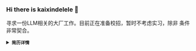 ### Hi there is kaixindelele 👋

寻求一份LLM相关的大厂工作。目前正在准备校招，暂时不考虑实习，除非 条件非常契合。

<details><summary><code><b>简历详情</b></code></summary>
  
<!--
**kaixindelele/kaixindelele** is a ✨ _special_ ✨ repository because its `README.md` (this file) appears on your GitHub profile.

Here are some ideas to get you started:

- 🔭 I’m currently working on ...
- 🌱 I’m currently learning ...
- 👯 I’m looking to collaborate on ...
- 🤔 I’m looking for help with ...
- 💬 Ask me about ...
- 📫 How to reach me: ...
- 😄 Pronouns: ...
- ⚡ Fun fact: ...
-->





# Yongle Luo
电子邮箱：lyl1994@mail.ustc.edu.cn  
作品链接：[Github](https://github.com/DRLib) (14300+ stars)  
博客链接：[知乎：强化学徒](https://www.zhihu.com/people/heda-he-28) (12K 关注)  

## 求职意向

RLHF，or 基于LLM的具身智能, or LLM+长文本总结和对话等落地应用，or LLM+Robot or Auto+

期望能有机会进入大厂的核心团队，或者中厂的有钱团队。

## 教育经历

**郑州大学** | 自动化 | 本科 | 2013-2017  

**中国科学技术大学** | 模式识别与智能系统 | 研二转博；博士四年级在读 | 2017-至今  

## 研究经历

### 深度强化学习代码库DRLib
- 基于Spinning UP封装的深度强化学习算法：DQN、DDPG、TD3、SAC、PPO、PER、HER等。
- 深度强化学习算法链接：[DRLib](https://github.com/DRLib) (402 stars)

### 稀疏奖励矫正密集奖励的强化学习
- 论文综合稀疏奖励全局收敛但效率低下以及密集奖励收敛快但容易局部最优的特点，提出dense2sparse解决方案，兼顾二者的优势，同时提高探索效率和最终性能。
- 《Balance Between Efficient and Effective Learning: Dense2Sparse Reward Shaping for Robot Manipulation with Environment Uncertainty 》（共一，机器人会议 2022 AIM，Oral Presentation）
- 23年改进版《D2SR: Transferring Dense Reward Function to Sparse by Network Resetting》，有效解决多奖励函数切换的稳定性问题，性能大幅提升，大幅降低奖励函数设计要求（一作，机器人EI会议RCAR, Oral，非常有意思的工作）


### 乒乓球仿真搭建和真机验证—深度强化学习的单步决策高效学习
- 基于Mujoco物理引擎的乒乓球击球平台，实现与真机类似的击球效果。将击球任务建模成单步强化，利用HER的重标记获得完美样本，用于自我引导探索，实现对数据的高效利用。真机验证结果显示200个回合可以实现92%的落点成功率。
- 《SIRL: Self-Imitation Reinforcement Learning for Single-step Hitting Tasks》（一作，CAA，A类会议，ARM）

### 自我引导持续强化学习—彻底解决深度强化学习，在稀疏奖励下复杂序列任务中效率低下的问题
- 首次提出自我引导探索的强化学习框架。面对奖励反馈稀疏的复杂任务，该算法可以让智能体从失败中提取有效信息，积极探索，不断积累优势，最终实现高效学习。在一到三物体的各类操作任务中都取得极高探索效率，真机实验从零开始训练仅需250回合即可达100%成功率，是本人博士期间最有学术价值的工作。
- 在此基础上的另外一个侧重于策略优化的工作正在撰写，可以使得样本效率再次提高60%以上。
- 代码已开源：[RHER](https://github.com/RHER); 论文已在ArXiv公布：[Relay Hindsight Experience Replay](https://arxiv.org/abs/xxxx.xxxx)（一作，NeuroComputing, 二区Top，已接收）

## 证书及项目经历
- 证书：英语四六级、心理咨询师三级
- 项目经历：
  - 开源ChatPaper，获得13.9K star，GitHub连续三天热榜第五，月活60W，注册用户5W。
  - 开源ChatOpenReview项目：1. 利用langchain实现基于数据库的审稿回复辅助；2. 基于deepspeed做模型SFT；3. 借助搜索引擎，实现全局文献库的审稿。
  - 基于Spinning UP封装的深度强化学习算法：DQN、DDPG、TD3、SAC、PPO、PER、HER等(DRLib 402 star）。
  - 基于强化学习的竞技型乒乓球机器人运动控制系统研发（横向，148w，本人负责 仿真系统搭建和强化算法）
  - LLM+Robot技能库的研发ing，已实现技能库的开发和初步验证。
  - ChatSensitiveWords，利用敏感词库+LLM实现弹性敏感词检测。兼顾效果和速度。


## 自我评价
- 熟练掌握经典深度强化学习算法，拥有丰富的机器人仿真和真实系统搭建经验。
- 品行良好，为人坦率靠谱。工程能力强，编程基础扎实，但没有系统做过算法题，可结合GPT4快速开发。
- 擅长将人类学习经验应用于人工智能领域，科研能力优秀，拥有丰富的团队合作经验，热爱开源、技术分享和教学。
- 希望能结合大模型的文本能力，做高等教育的AI辅助，或者LLM+RL的微调，或者LLM的其他应用。

</details>
